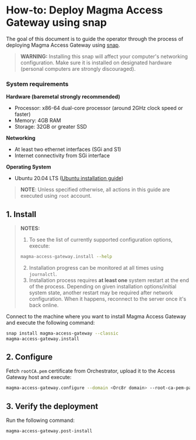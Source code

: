 # How-to: Deploy Magma Access Gateway using snap

The goal of this document is to guide the operator through the process of deploying 
Magma Access Gateway using [snap](https://snapcraft.io/magma-access-gateway).

> **WARNING:** Installing this snap will affect your computer's networking configuration.
> Make sure it is installed on designated hardware (personal computers are strongly discouraged).

### System requirements

**Hardware (baremetal strongly recommended)**

- Processor: x86-64 dual-core processor (around 2GHz clock speed or faster)
- Memory: 4GB RAM
- Storage: 32GB or greater SSD

**Networking**

- At least two ethernet interfaces (SGi and S1)
- Internet connectivity from SGi interface

**Operating System**

- Ubuntu 20.04 LTS
  ([Ubuntu installation guide](https://help.ubuntu.com/lts/installation-guide/amd64/index.html))

> **NOTE**: Unless specified otherwise, all actions in this guide are executed using `root` 
> account.

## 1. Install

> **NOTES:**<br>
> 1. To see the list of currently supported configuration options, execute:
> ```bash
> magma-access-gateway.install --help
> ```
> 2. Installation progress can be monitored at all times using `journalctl`.
> 3. Installation process requires **at least one** system restart at the end of the process. 
> Depending on given installation options/initial system state, another restart may be required 
> after network configuration. When it happens, reconnect to the server once it's back online.

Connect to the machine where you want to install Magma Access Gateway and execute the following command:

```bash
snap install magma-access-gateway --classic
magma-access-gateway.install
```

## 2. Configure

Fetch `rootCA.pem` certificate from Orchestrator, upload it to the Access Gateway host and execute:

```bash
magma-access-gateway.configure --domain <Orc8r domain> --root-ca-pem-path <path to Root CA PEM>
```

## 3. Verify the deployment

Run the following command:

```bash
magma-access-gateway.post-install
```
